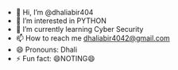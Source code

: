 - 👋 Hi, I’m @dhaliabir404
- 👀 I’m interested in PYTHON
- 🌱 I’m currently learning Cyber Security
- 📫 How to reach me dhaliabir4042@gmail.com
- 😄 Pronouns: Dhali
- ⚡ Fun fact: 😄NOTING😄

<!---
dhaliabir404/dhaliabir404 is a ✨ special ✨ repository because its `README.md` (this file) appears on your GitHub profile.
You can click the Preview link to take a look at your changes.
--->
